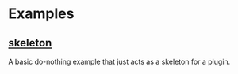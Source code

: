 # Examples

## [skeleton](skeleton)

A basic do-nothing example that just acts as a skeleton for a plugin.
